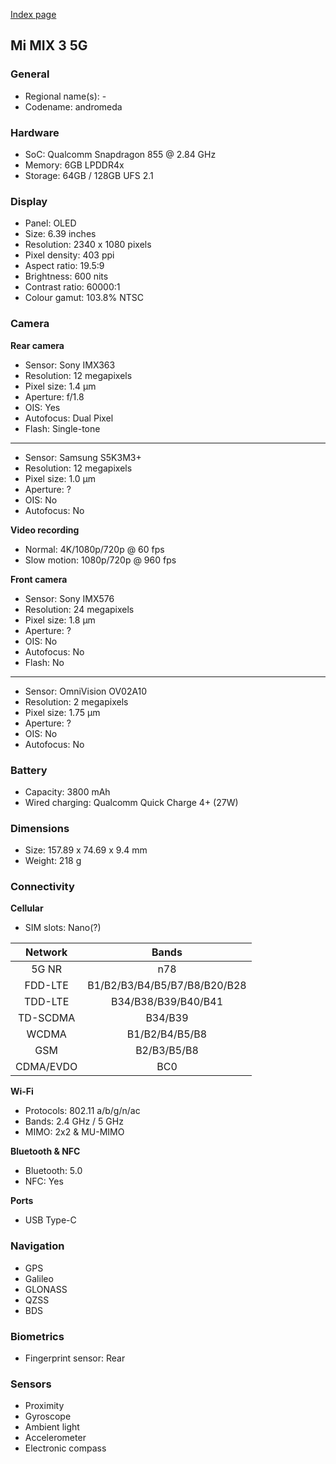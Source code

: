 [Index page](../../)

## Mi MIX 3 5G

### General

* Regional name(s): -
* Codename: andromeda

### Hardware

* SoC: Qualcomm Snapdragon 855 @ 2.84 GHz
* Memory: 6GB LPDDR4x
* Storage: 64GB / 128GB UFS 2.1

### Display

* Panel: OLED
* Size: 6.39 inches
* Resolution: 2340 x 1080 pixels
* Pixel density: 403 ppi
* Aspect ratio: 19.5:9
* Brightness: 600 nits
* Contrast ratio: 60000:1
* Colour gamut: 103.8% NTSC

### Camera

**Rear camera**

* Sensor: Sony IMX363
* Resolution: 12 megapixels
* Pixel size: 1.4 µm
* Aperture: f/1.8
* OIS: Yes
* Autofocus: Dual Pixel
* Flash: Single-tone

---

* Sensor: Samsung S5K3M3+
* Resolution: 12 megapixels
* Pixel size: 1.0 µm
* Aperture: ?
* OIS: No
* Autofocus: No

**Video recording**

* Normal: 4K/1080p/720p @ 60 fps
* Slow motion: 1080p/720p @ 960 fps

**Front camera**

* Sensor: Sony IMX576
* Resolution: 24 megapixels
* Pixel size: 1.8 µm
* Aperture: ?
* OIS: No
* Autofocus: No
* Flash: No

---

* Sensor: OmniVision OV02A10
* Resolution: 2 megapixels
* Pixel size: 1.75 µm
* Aperture: ?
* OIS: No
* Autofocus: No

### Battery

* Capacity: 3800 mAh
* Wired charging: Qualcomm Quick Charge 4+ (27W)

### Dimensions

* Size: 157.89 x 74.69 x 9.4 mm
* Weight: 218 g

### Connectivity

**Cellular**

* SIM slots: Nano(?)

| Network | Bands |
|:---------:|:----------------------------:|
| 5G NR | n78 |
| FDD-LTE | B1/B2/B3/B4/B5/B7/B8/B20/B28 |
| TDD-LTE | B34/B38/B39/B40/B41 |
| TD-SCDMA | B34/B39 |
| WCDMA | B1/B2/B4/B5/B8 |
| GSM | B2/B3/B5/B8 |
| CDMA/EVDO | BC0 |

**Wi-Fi**

* Protocols: 802.11 a/b/g/n/ac
* Bands: 2.4 GHz / 5 GHz
* MIMO: 2x2 & MU-MIMO

**Bluetooth & NFC**

* Bluetooth: 5.0
* NFC: Yes

**Ports**

* USB Type-C

### Navigation

* GPS
* Galileo
* GLONASS
* QZSS
* BDS

### Biometrics

* Fingerprint sensor: Rear

### Sensors

* Proximity
* Gyroscope
* Ambient light
* Accelerometer
* Electronic compass
